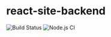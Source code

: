 # react-site-backend

![Build Status](https://travis-ci.com/issackj1/react-site-backend.svg?branch=master)
![Node.js CI](https://github.com/issackj1/react-site-backend/workflows/Node.js%20CI/badge.svg) 
